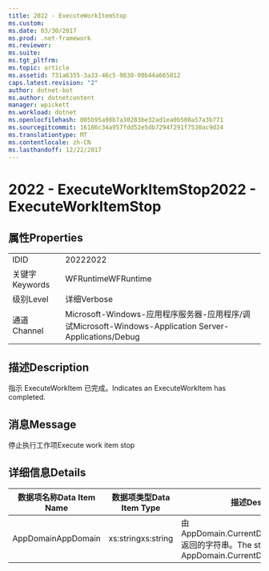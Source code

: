 ```yaml
---
title: 2022 - ExecuteWorkItemStop
ms.custom: 
ms.date: 03/30/2017
ms.prod: .net-framework
ms.reviewer: 
ms.suite: 
ms.tgt_pltfrm: 
ms.topic: article
ms.assetid: 731a6355-3a33-46c5-9830-00b44a665812
caps.latest.revision: "2"
author: dotnet-bot
ms.author: dotnetcontent
manager: wpickett
ms.workload: dotnet
ms.openlocfilehash: 005b95a98b7a30283be32ad1ea0b580a57a3b771
ms.sourcegitcommit: 16186c34a957fdd52e5db7294f291f7530ac9d24
ms.translationtype: MT
ms.contentlocale: zh-CN
ms.lasthandoff: 12/22/2017
---
```

# <a name="2022---executeworkitemstop"></a><span data-ttu-id="e9c43-102">2022 - ExecuteWorkItemStop</span><span class="sxs-lookup"><span data-stu-id="e9c43-102">2022 - ExecuteWorkItemStop</span></span>
## <a name="properties"></a><span data-ttu-id="e9c43-103">属性</span><span class="sxs-lookup"><span data-stu-id="e9c43-103">Properties</span></span>  
  
|||  
|-|-|  
|<span data-ttu-id="e9c43-104">ID</span><span class="sxs-lookup"><span data-stu-id="e9c43-104">ID</span></span>|<span data-ttu-id="e9c43-105">2022</span><span class="sxs-lookup"><span data-stu-id="e9c43-105">2022</span></span>|  
|<span data-ttu-id="e9c43-106">关键字</span><span class="sxs-lookup"><span data-stu-id="e9c43-106">Keywords</span></span>|<span data-ttu-id="e9c43-107">WFRuntime</span><span class="sxs-lookup"><span data-stu-id="e9c43-107">WFRuntime</span></span>|  
|<span data-ttu-id="e9c43-108">级别</span><span class="sxs-lookup"><span data-stu-id="e9c43-108">Level</span></span>|<span data-ttu-id="e9c43-109">详细</span><span class="sxs-lookup"><span data-stu-id="e9c43-109">Verbose</span></span>|  
|<span data-ttu-id="e9c43-110">通道</span><span class="sxs-lookup"><span data-stu-id="e9c43-110">Channel</span></span>|<span data-ttu-id="e9c43-111">Microsoft-Windows-应用程序服务器-应用程序/调试</span><span class="sxs-lookup"><span data-stu-id="e9c43-111">Microsoft-Windows-Application Server-Applications/Debug</span></span>|  
  
## <a name="description"></a><span data-ttu-id="e9c43-112">描述</span><span class="sxs-lookup"><span data-stu-id="e9c43-112">Description</span></span>  
 <span data-ttu-id="e9c43-113">指示 ExecuteWorkItem 已完成。</span><span class="sxs-lookup"><span data-stu-id="e9c43-113">Indicates an ExecuteWorkItem has completed.</span></span>  
  
## <a name="message"></a><span data-ttu-id="e9c43-114">消息</span><span class="sxs-lookup"><span data-stu-id="e9c43-114">Message</span></span>  
 <span data-ttu-id="e9c43-115">停止执行工作项</span><span class="sxs-lookup"><span data-stu-id="e9c43-115">Execute work item stop</span></span>  
  
## <a name="details"></a><span data-ttu-id="e9c43-116">详细信息</span><span class="sxs-lookup"><span data-stu-id="e9c43-116">Details</span></span>  
  
|<span data-ttu-id="e9c43-117">数据项名称</span><span class="sxs-lookup"><span data-stu-id="e9c43-117">Data Item Name</span></span>|<span data-ttu-id="e9c43-118">数据项类型</span><span class="sxs-lookup"><span data-stu-id="e9c43-118">Data Item Type</span></span>|<span data-ttu-id="e9c43-119">描述</span><span class="sxs-lookup"><span data-stu-id="e9c43-119">Description</span></span>|  
|--------------------|--------------------|-----------------|  
|<span data-ttu-id="e9c43-120">AppDomain</span><span class="sxs-lookup"><span data-stu-id="e9c43-120">AppDomain</span></span>|<span data-ttu-id="e9c43-121">xs:string</span><span class="sxs-lookup"><span data-stu-id="e9c43-121">xs:string</span></span>|<span data-ttu-id="e9c43-122">由 AppDomain.CurrentDomain.FriendlyName 返回的字符串。</span><span class="sxs-lookup"><span data-stu-id="e9c43-122">The string returned by AppDomain.CurrentDomain.FriendlyName.</span></span>|

